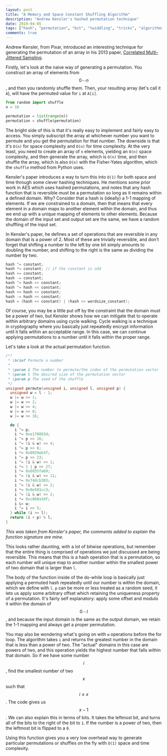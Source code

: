 ```yaml
---
layout: post
title: "A Memory and Space Constant Shuffling Algorithm"
description: "Andrew Kensler's hashed permutation technique"
date: 2019-04-05
tags: ["hash", "permutation", "bit", "twiddling", "tricks", "algorithms"]
comments: true
---
```


Andrew Kensler, from Pixar, introduced an interesting technique for generating
the permutation of an array in his 2013 paper,
[Correlated Multi-Jittered
Sampling](https://graphics.pixar.com/library/MultiJitteredSampling/paper.pdf).

Firstly, let's look at the naive way of generating a permutation. You construct
an array of elements from $$0 \cdots n$$, and then you randomly shuffle them.
Then, your resulting array (let's call it `A`), will have the permuted value
for `i` at `A[i]`.

```python
from random import shuffle
n = 10

permutation = list(range(n))
permutation = shuffle(permutation)
```

The bright side of this is that it's really easy to implement and fairly easy
to access. You simply subscript the array at whichever number you want to
permute and you get the permutation for that number. The downside is that it's
`O(n)` for space complexity and `O(n)` for time complexity. At the very
least, you need to create an array of `n` elements, yielding an `O(n)` space
complexity, and then generate the array, which is `O(n)` time, and then shuffle
the array, which is also `O(n)` with the Fisher-Yates algorithm, which the
`shuffle` method from Python uses.

Kensler's paper introduces a way to turn this into `O(1)` for both space and
time through some clever hashing techniques. He mentions some prior work in AES
which uses hashed permutations, and notes that any hash function that is
reversible must be a permutation so long as it remains within a defined domain.
Why? Consider that a hash is (ideally) a 1-1 mapping of elements. If we are
constrained to a domain, then that means that every element in a domain maps to
another element within the domain, and thus we end up with a unique mapping of
elements to other elements. Because the domain of the input set and output set
are the same, we have a random shuffling of the input set.

In Kensler's paper, he defines a set of operations that are reversible in any
domain that is a power of 2. Most of these are trivially reversible, and don't
forget that shifting a number to the left by one bit simply amounts to doubling
the number, and shifting to the right is the same as dividing the number by
two.

```c
hash ^= constant;
hash *= constant; // if the constant is odd
hash += constant;
hash -= constant;
hash ^= hash >> constant;
hash ^= hash << constant;
hash += hash << constant;
hash -= hash << constant;
hash = (hash << constant) | (hash >> wordsize_constant);
```

Of course, you may be a little put off by the constraint that the domain must
be a power of two, but Kensler shows how we can mitigate that to operate within
arbitrary domains using cycle walking. Cycle walking is a technique in
cryptography where you basically just repeatedly encrypt information until it
falls within an acceptable range. In this case, we can continue applying
permutations to a number until it falls within the proper range.

Let's take a look at the actual permutation function.

```c
/*!
 * \brief Permute a number
 *
 * \param i The number to permute/the index of the permutation vector
 * \param l The desired size of the permutation vector
 * \param p The seed of the shuffle
 */
unsigned permute(unsigned i, unsigned l, unsigned p) {
  unsigned w = l - 1;
  w |= w >> 1;
  w |= w >> 2;
  w |= w >> 4;
  w |= w >> 8;
  w |= w >> 16;

  do {
    i ^= p;
    i *= 0xe170893d;
    i ^= p >> 16;
    i ^= (i & w) >> 4;
    i ^= p >> 8;
    i *= 0x0929eb3f;
    i ^= p >> 23;
    i ^= (i & w) >> 1;
    i *= 1 | p >> 27;
    i *= 0x6935fa69;
    i ^= (i & w) >> 11;
    i *= 0x74dcb303;
    i ^= (i & w) >> 2;
    i *= 0x9e501cc3;
    i ^= (i & w) >> 2;
    i *= 0xc860a3df;
    i &= w;
    i ^= i >> 5;
  } while (i >= l);
  return (i + p) % l;
}
```

_This was taken from Kensler's paper, the comments added to explain the
function signature are mine._

This looks rather daunting, with a lot of bitwise operations, but remember that
the entire thing is comprised of operations we just discussed are being
reversible. This means that this is a hash operation that is a permutation, so
each number will unique map to another number within the smallest power of two
domain that is larger than `l`.

The body of the function inside of the do-while loop is basically just applying
a permuted hash repeatedly until our number is within the domain, which we
define with `l`. `p` can be more or less treated as a random seed, it lets us
apply some arbitrary offset which retaining the uniqueness property of a
permutation. It's fairly self explanatory: apply some offset and modulo it
within the domain of $$0 \cdots l$$, and because the input domain is the same
as the output domain, we retain the 1-1 mapping and always get a proper
permutation.

You may also be wondering what's going on with `w` operations before the for
loop. The algorithm takes `i` and returns the greatest number in the domain
that is less than a power of two. The "actual" domains in this case are powers
of two, and this operation yields the highest number that falls within that
domain. So if we have some number $$i$$, find the smallest number of two $$x$$
such that $$i \leq x$$. The code gives us $$x - 1$$. We can also explain this
in terms of bits. It takes the leftmost bit, and turns all of the bits to the
right of the bit to `1`. If the number is a power of two, then the leftmost bit
is flipped to a `0`.

Using this function gives you a very low overhead way to generate particular
permutations or shuffles on the fly with `O(1)` space and time complexity.

